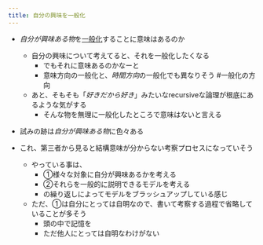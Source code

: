 ```yaml
---
title: 自分の興味を一般化
---
```


* *自分が興味ある物*を[一般化](%E4%B8%80%E8%88%AC%E5%8C%96.md)することに意味はあるのか
  
  * 自分の興味について考えてると、それを一般化したくなる
    * でもそれに意味あるのかなーと
    * 意味方向の一般化と、*時間方向*の一般化でも異なりそう #一般化の方向
  * あと、そもそも「*好きだから好き*」みたいなrecursiveな論理が根底にあるような気がする
    * そんな物を無理に一般化したところで意味はないと言える
* 試みの跡は*自分が興味ある物*に色々ある

* これ、第三者から見ると結構意味が分からない考察プロセスになっていそう
  
  * やっている事は、
    * ①様々な対象に自分が興味あるかを考える
    * ②それらを一般的に説明できるモデルを考える
    * の繰り返しによってモデルをブラッシュアップしている感じ
  * ただ、①は自分にとっては自明なので、書いて考察する過程で省略していることが多そう
    * 頭の中で記憶を
    * ただ他人にとっては自明なわけがない
